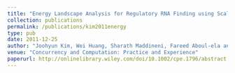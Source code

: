 ```yaml
---
title: "Energy Landscape Analysis for Regulatory RNA Finding using Scalable Distributed Cyberinfrastructure"
collection: publications
permalink: /publications/kim2011energy
type: pub
date: 2011-12-25
author: "Joohyun Kim, Wei Huang, Sharath Maddineni, Fareed Aboul-ela and Shantenu Jha"
venue: "Concurrency and Computation: Practice and Experience"
paperurl: http://onlinelibrary.wiley.com/doi/10.1002/cpe.1796/abstract
---
```

